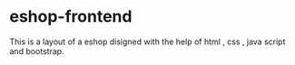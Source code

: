 # eshop-frontend
This is a layout of a eshop disigned with the help of html , css , java script and bootstrap.
